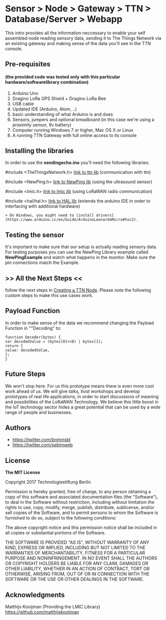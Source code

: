 # Sensor > Node > Gateway > TTN > Database/Server > Webapp
This intro provides all the information neccessary to enable your self assembled node reading sensory data, sending it to The Things Network via an existing gateway and making sense of the data you'll see in the TTN console.
## Pre-requisites
#### (the provided code was tested only with this particular hardware/softwarelibrary combination)

1. Arduino Uno
2. Dragino LoRa GPS Shield + Dragino LoRa Bee
2. USB cable
3. Updated IDE (Arduino, Atom, ..)
4. basic understanding of what Arduino is and does
3. Sensors, jumpers and optional breadboard (in this case we're using a proximity sensor, 9v battery)
4. Computer running Windows 7 or higher, Mac OS X or Linux
5. A running TTN Gateway with full online access to its console

## Installing the libraries

In order to use the **sendingecho.ino** you'll need the following libraries:

 #include <TheThingsNetwork.h> [link to ttn lib] (communication with ttn)
 
 #include <NewPing.h> [link to NewPing lib] (using the ultrasound sensor)
 
 #include <lmic.h> [link to lmic lib] (using LoRaWAN radio communication)
 
 #include <hal/hal.h> [link to HAL lib] (extends the arduino IDE in order to interfacing with additional hardware)

    
    > On Windows, you might need to [install drivers](https://www.arduino.cc/en/Guide/ArduinoLeonardoMicro#toc2).

## Testing the sensor

It's important to make sure that our setup is actually reading sensory data. For testing purposes you can use the NewPing Library example called **NewPingExample** and watch what happens in the monitor. Make sure the pin connections match the Example. 

## >> All the Next Steps <<

follow the next steps in [Creating a TTN Node]. Please note the following custom steps to make this use cases work.

## Payload Function
In order to make sense of the data we recommend changing the Payload Function in ""Decoding" to: 

    function Decoder(bytes) {
    var decodedValue = (bytes[0]<<8) | bytes[1];
    return {
    value: decodedValue,
    };
    }

## Future Steps
We won't stop here. For us this prototype means there is even more cool work ahead of us. We will give talks, host workshops and develop prototypes of real life applications, in order to start discussions of meaning and possibilities of the LoRaWAN Technology. We believe this little boost in the IoT technology sector hides a great potential that can be used by a wide range of people and businesses.


## Authors
- https://twitter.com/bnjmnsbl 
- https://twitter.com/sebimweb

## License
**The MIT License**

Copyright 2017 Technologiestiftung Berlin

Permission is hereby granted, free of charge, to any person obtaining a copy of this software and associated documentation files (the "Software"), to deal in the Software without restriction, including without limitation the rights to use, copy, modify, merge, publish, distribute, sublicense, and/or sell copies of the Software, and to permit persons to whom the Software is furnished to do so, subject to the following conditions:

The above copyright notice and this permission notice shall be included in all copies or substantial portions of the Software.

THE SOFTWARE IS PROVIDED "AS IS", WITHOUT WARRANTY OF ANY KIND, EXPRESS OR IMPLIED, INCLUDING BUT NOT LIMITED TO THE WARRANTIES OF MERCHANTABILITY, FITNESS FOR A PARTICULAR PURPOSE AND NONINFRINGEMENT. IN NO EVENT SHALL THE AUTHORS OR COPYRIGHT HOLDERS BE LIABLE FOR ANY CLAIM, DAMAGES OR OTHER LIABILITY, WHETHER IN AN ACTION OF CONTRACT, TORT OR OTHERWISE, ARISING FROM, OUT OF OR IN CONNECTION WITH THE SOFTWARE OR THE USE OR OTHER DEALINGS IN THE SOFTWARE.

## Acknowledgments
Matthijs Kooijman (Providing the LMIC Library)
https://github.com/matthijskooijman

[Creating a TTN Node]:	https://www.thethingsnetwork.org/docs/devices/uno/quick-start.html
[link to HAL lib]: http://playground.arduino.cc/Code/HardwareAbstraction
[link to lmic lib]:	https://github.com/matthijskooijman/arduino-lmic
[link to NewPing lib]:	http://playground.arduino.cc/Code/NewPing
[link to ttn lib]:	https://github.com/TheThingsNetwork/arduino-device-lib
[account]:         https://account.thethingsnetwork.org
[create-account]:  https://account.thethingsnetwork.org/register
[profile]:         https://account.thethingsnetwork.org/users/profile
[console]:         https://console.thethingsnetwork.org
[settings]:        https://console.thethingsnetwork.org/settings
[add-application]: https://console.thethingsnetwork.org/applications/add
